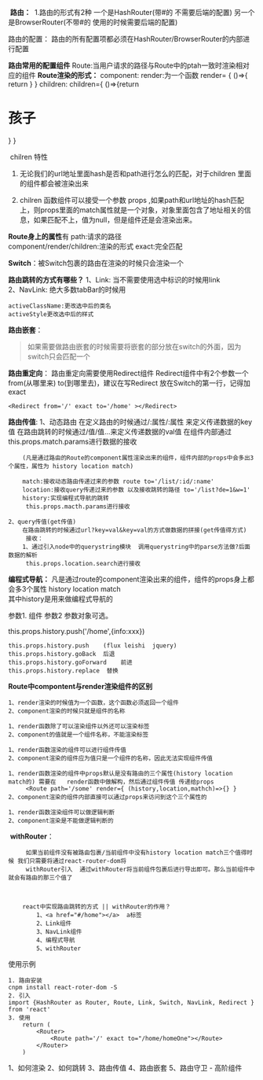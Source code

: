 ​    **路由：**
​        1.路由的形式有2种  一个是HashRouter(带#的 不需要后端的配置)  另一个是BrowserRouter(不带#的 使用的时候需要后端的配置)
​    

路由的配置：
    路由的所有配置项都必须在HashRouter/BrowserRouter的内部进行配置

**路由常用的配置组件**
 Route:当用户请求的路径与Route中的ptah一致时渲染相对应的组件 
      **Route渲染的形式：**
            component:
            render:为一个函数 render= { ()=>{ return <Hoem/>} }
            children: children={ ()=>{return <div><h1>孩子</h1></div>} } 

​    chilren 特性 

1. 无论我们的url地址里面hash是否和path进行怎么的匹配，对于children 里面的组件都会被渲染出来

2. chilren 函数组件可以接受一个参数 props ,如果path和url地址的hash匹配上，则props里面的match属性就是一个对象，对象里面包含了地址相关的信息，如果匹配不上，值为null，但是组件还是会渲染出来。

 **Route身上的属性**有
        path:请求的路径   
        component/render/children:渲染的形式 
        exact:完全匹配

**Switch**：被Switch包裹的路由在渲染的时候只会渲染一个

**路由跳转的方式有哪些？**
    1、Link: 当不需要使用选中标识的时候用link  
    2、NavLink: 绝大多数tabBar的时候用

```
activeClassName:更改选中后的类名
activeStyle更改选中后的样式
```

**路由嵌套**：

> 如果需要做路由嵌套的时候需要将嵌套的部分放在switch的外面，因为switch只会匹配一个

**路由重定向**：
    路由重定向需要使用Redirect组件  Redirect组件中有2个参数一个from(从哪里来) to(到哪里去)，建议在写Redirect
    放在Switch的第一行，记得加exact

```
<Redirect from='/' exact to='/home' ></Redirect>
```

**路由传值**:
    1、动态路由
        在定义路由的时候通过/:属性/:属性 来定义传递数据的key值
        在路由跳转的时候通过/值/值...来定义传递数据的val值
        在组件内部通过this.props.match.params进行数据的接收

```
    (凡是通过路由的Route的component属性渲染出来的组件，组件内部的props中会多出3个属性，属性为 history location match)

    match:接收动态路由传递过来的参数 route to='/list/:id/:name'
    location:接收query传递过来的参数 以及接收跳转的路径 to='/list?de=1&w=1'
    history:实现编程式导航的跳转
     this.props.macth.params进行接收
```

    2、query传值(get传值)
    	在路由跳转的时候通过url?key=val&key=val的方式做数据的拼接(get传值得方式)
    	 接收：
    	1、通过引入node中的querystring模块  调用querystring中的parse方法做?后面数据的解析
    	 this.props.location.search进行接收

**编程式导航：**
    凡是通过route的component渲染出来的组件，组件的props身上都会多3个属性 history location match   
    其中history是用来做编程式导航的

参数1. 组件 参数2 参数对象可选。

this.props.history.push('/home',{info:xxx}) 

    this.props.history.push    (flux leishi  jquery)
    this.props.history.goBack  后退
    this.props.history.goForward	前进
    this.props.history.replace	替换

**Route中compontent与render渲染组件的区别**

    1、render渲染的时候值为一个函数，这个函数必须返回一个组件
    2、component渲染的时候只就是组件的名称
    
    1、render函数除了可以渲染组件以外还可以渲染标签
    2、component的值就是一个组件名称，不能渲染标签
    
    1、render函数渲染的组件可以进行组件传值
    2、component渲染的组件应为值只是一个组件的名称，因此无法实现组件传值
    
    1、render函数渲染的组件中props默认是没有路由的三个属性(history location  match的) 需要在	  render函数中做解构，然后通过组件传值 传递给props
    	 <Route path='/some' render={ (history,location,mathch)=>{} }
    2、component渲染的组件内部直接可以通过props来访问到这个三个属性的
    
    1、render函数渲染组件可以做逻辑判断
    2、component渲染是不能做逻辑判断的


​    **withRouter**：


         如果当前组件没有被路由包裹/当前组件中没有history location match三个值得时候 我们只需要将通过react-router-dom将
         withRouter引入  通过withRouter将当前组件包裹后进行导出即可。那么当前组件中就会有路由的那三个值了



        react中实现路由跳转的方式 || withRouter的作用？
            1、<a href="#/home"></a>  a标签
            2、Link组件
            3、NavLink组件
            4、编程式导航
            5、withRouter

使用示例

```
1. 路由安装
cnpm install react-roter-dom -S
2. 引入
import {HashRouter as Router, Route, Link, Switch, NavLink, Redirect } from 'react'
3. 使用
	return (
		<Router>
			<Route path='/' exact to="/home/homeOne"></Route>
		</Router>
	)
```



1、如何渲染
2、如何跳转
3、路由传值
4、路由嵌套
5、路由守卫 - 高阶组件